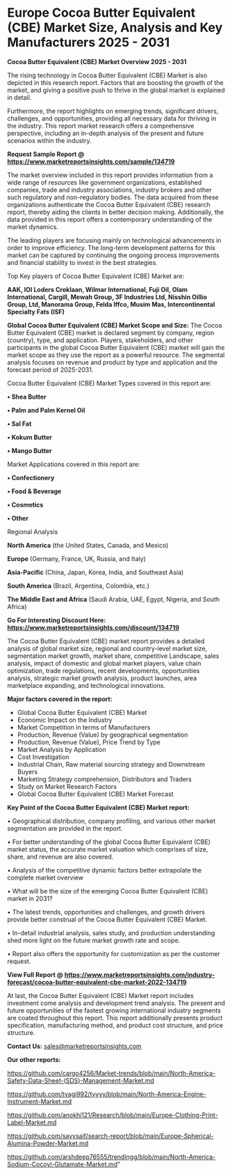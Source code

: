 # Europe Cocoa Butter Equivalent (CBE) Market Size, Analysis and Key Manufacturers 2025 - 2031

<Strong> Cocoa Butter Equivalent (CBE) Market Overview 2025 - 2031</strong>

The rising technology in Cocoa Butter Equivalent (CBE) Market is also depicted in this research report. Factors that are boosting the growth of the market, and giving a positive push to thrive in the global market is explained in detail.

Furthermore, the report highlights on emerging trends, significant drivers, challenges, and opportunities, providing all necessary data for thriving in the industry. This report market research offers a comprehensive perspective, including an in-depth analysis of the present and future scenarios within the industry.

<strong>Request Sample Report @ <a href=https://www.marketreportsinsights.com/sample/134719>https://www.marketreportsinsights.com/sample/134719</a></strong>

The market overview included in this report provides information from a wide range of resources like government organizations, established companies, trade and industry associations, industry brokers and other such regulatory and non-regulatory bodies. The data acquired from these organizations authenticate the Cocoa Butter Equivalent (CBE) research report, thereby aiding the clients in better decision making. Additionally, the data provided in this report offers a contemporary understanding of the market dynamics.

The leading players are focusing mainly on technological advancements in order to improve efficiency. The long-term development patterns for this market can be captured by continuing the ongoing process improvements and financial stability to invest in the best strategies.

Top Key players of Cocoa Butter Equivalent (CBE) Market are:

<strong>AAK, IOI Loders Croklaan, Wilmar International, Fuji Oil, Olam International, Cargill, Mewah Group, 3F Industries Ltd, Nisshin Oillio Group, Ltd, Manorama Group, Felda Iffco, Musim Mas, Intercontinental Specialty Fats (ISF)</strong>

<strong><b>Global Cocoa Butter Equivalent (CBE) Market Scope and Size:</b></strong>
The Cocoa Butter Equivalent (CBE) market is declared segment by company, region (country), type, and application. Players, stakeholders, and other participants in the global Cocoa Butter Equivalent (CBE) market will gain the market scope as they use the report as a powerful resource. The segmental analysis focuses on revenue and product by type and application and the forecast period of 2025-2031.

Cocoa Butter Equivalent (CBE) Market Types covered in this report are:

<strong>• Shea Butter

• Palm and Palm Kernel Oil

• Sal Fat

• Kokum Butter

• Mango Butter</strong>

Market Applications covered in this report are:

<strong>• Confectionery

• Food & Beverage

• Cosmetics

• Other</strong> 

Regional Analysis

<strong>North America</strong> (the United States, Canada, and Mexico)

<strong>Europe</strong> (Germany, France, UK, Russia, and Italy)

<strong>Asia-Pacific</strong> (China, Japan, Korea, India, and Southeast Asia)

<strong>South America</strong> (Brazil, Argentina, Colombia, etc.)

<strong>The Middle East and Africa</strong> (Saudi Arabia, UAE, Egypt, Nigeria, and South Africa)

<strong>Go For Interesting Discount Here: <a href=https://www.marketreportsinsights.com/discount/134719>https://www.marketreportsinsights.com/discount/134719</a></strong>

The Cocoa Butter Equivalent (CBE) market report provides a detailed analysis of global market size, regional and country-level market size, segmentation market growth, market share, competitive Landscape, sales analysis, impact of domestic and global market players, value chain optimization, trade regulations, recent developments, opportunities analysis, strategic market growth analysis, product launches, area marketplace expanding, and technological innovations.

<strong><b>Major factors covered in the report:</b></strong>
<ul>
  <li>Global Cocoa Butter Equivalent (CBE) Market </li>
  <li>Economic Impact on the Industry</li>
  <li>Market Competition in terms of Manufacturers</li>
  <li>Production, Revenue (Value) by geographical segmentation</li>
  <li>Production, Revenue (Value), Price Trend by Type</li>
  <li>Market Analysis by Application</li>
  <li>Cost Investigation</li>
  <li>Industrial Chain, Raw material sourcing strategy and Downstream Buyers</li>
  <li>Marketing Strategy comprehension, Distributors and Traders</li>
  <li>Study on Market Research Factors</li>
  <li>Global Cocoa Butter Equivalent (CBE) Market Forecast</li>
</ul>

<strong><b>Key Point of the Cocoa Butter Equivalent (CBE) Market report:</b></strong>

• Geographical distribution, company profiling, and various other market segmentation are provided in the report.

• For better understanding of the global Cocoa Butter Equivalent (CBE) market status, the accurate market valuation which comprises of size, share, and revenue are also covered.

• Analysis of the competitive dynamic factors better extrapolate the complete market overview

• What will be the size of the emerging Cocoa Butter Equivalent (CBE) market in 2031?

• The latest trends, opportunities and challenges, and growth drivers provide better construal of the Cocoa Butter Equivalent (CBE) Market.

• In-detail industrial analysis, sales study, and production understanding shed more light on the future market growth rate and scope.

• Report also offers the opportunity for customization as per the customer request.

<strong><b>View Full Report @ <a href=https://www.marketreportsinsights.com/industry-forecast/cocoa-butter-equivalent-cbe-market-2022-134719>https://www.marketreportsinsights.com/industry-forecast/cocoa-butter-equivalent-cbe-market-2022-134719</a></b></strong>


At last, the Cocoa Butter Equivalent (CBE) Market report includes investment come analysis and development trend analysis. The present and future opportunities of the fastest growing international industry segments are coated throughout this report. This report additionally presents product specification, manufacturing method, and product cost structure, and price structure.

<strong>Contact Us:</strong>
sales@marketreportsinsights.com

<strong>Our other reports:</strong>

<a href=https://github.com/cargo4256/Market-trends/blob/main/North-America-Safety-Data-Sheet-(SDS)-Management-Market.md>https://github.com/cargo4256/Market-trends/blob/main/North-America-Safety-Data-Sheet-(SDS)-Management-Market.md</a>

<a href=https://github.com/tyagi992/tyyyy/blob/main/North-America-Engine-Instrument-Market.md>https://github.com/tyagi992/tyyyy/blob/main/North-America-Engine-Instrument-Market.md</a>

<a href=https://github.com/anokhi121/Research/blob/main/Europe-Clothing-Print-Label-Market.md>https://github.com/anokhi121/Research/blob/main/Europe-Clothing-Print-Label-Market.md</a>

<a href=https://github.com/sayysaif/search-report/blob/main/Europe-Spherical-Alumina-Powder-Market.md>https://github.com/sayysaif/search-report/blob/main/Europe-Spherical-Alumina-Powder-Market.md</a>

<a href=https://github.com/arshdeep76555/trendingg/blob/main/North-America-Sodium-Cocoyl-Glutamate-Market.md>https://github.com/arshdeep76555/trendingg/blob/main/North-America-Sodium-Cocoyl-Glutamate-Market.md</a>"
